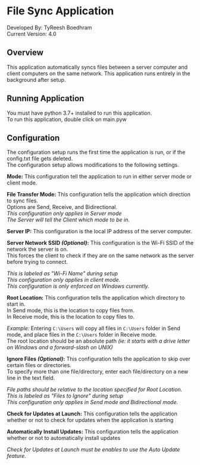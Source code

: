 # File Sync Application
Developed By: TyReesh Boedhram  
Current Version: 4.0

## Overview
This application automatically syncs files between a server computer and client computers on the same network.
This application runs entirely in the background after setup.

## Running Application
You must have python 3.7+ installed to run this application.  
To run this application, double click on main.pyw

## Configuration
The configuration setup runs the first time the application is run, or if the config.txt file gets deleted.  
The configuration setup allows modifications to the following settings.

**Mode:** This configuration tell the application to run in either server mode or client mode.

**File Transfer Mode:** This configuration tells the application which direction to sync files.  
Options are Send, Receive, and Bidirectional.  
*This configuration only applies in Server mode*  
*The Server will tell the Client which mode to be in.*

**Server IP:** This configuration is the local IP address of the server computer.

**Server Network SSID *(Optional)*:** This configuration is the Wi-Fi SSID of the network the server is on.  
This forces the client to check if they are on the same network as the server before trying to connect.  

*This is labeled as "Wi-Fi Name" during setup*   
*This configuration only applies in client mode.*  
*This configuration is only enforced on Windows currently.*

**Root Location:** This configuration tells the application which directory to start in.  
In Send mode, this is the location to copy files from.  
In Receive mode, this is the location to copy files to.  

*Example:* Entering `C:\Users` will copy all files in `C:\Users` folder in Send mode, 
and place files in the `C:\Users` folder in Receive mode.  
The root location should be an absolute path *(ie: it starts with a drive letter on Windows and a forward-slash on UNIX)*

**Ignore Files *(Optional)*:** This configuration tells the application to skip over certain files or directories.  
To specify more than one file/directory, enter each file/directory on a new line in the text field.  

*File paths should be relative to the location specified for Root Location.*  
*This is labeled as "Files to Ignore" during setup*   
*This configuration only applies in Send mode and Bidirectional mode.*

**Check for Updates at Launch:** This configuration tells the application whether or not to check
for updates when the application is starting

**Automatically Install Updates:** This configuration tells the application whether or not to
automatically install updates

*Check for Updates at Launch must be enables to use the Auto Update feature.*